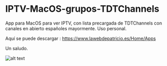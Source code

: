 # IPTV-MacOS-grupos-TDTChannels

App para MacOS para ver IPTV, con lista precargada de TDTChannels con canales en abierto españoles mayormente. Uso personal.

Aquí se puede descargar :  https://www.lawebdepatricio.es/Home/Apps

Un saludo.

![alt text](https://github.com/Patriciooo/IPTV-MacOS-grupos-TDTChannels/tree/Yo/IPTV%20MacOS/Assets.xcassets/Image.imageset)

